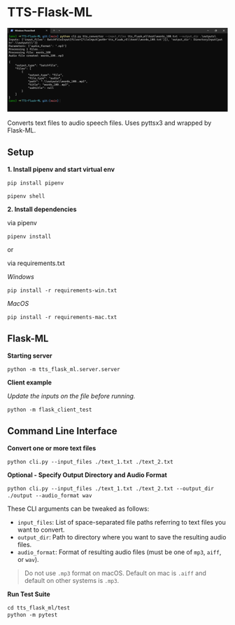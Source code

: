 # TTS-Flask-ML

![Sample CLI Run](image.png)

Converts text files to audio speech files. Uses pyttsx3 and wrapped by Flask-ML.

## Setup
**1. Install pipenv and start virtual env**
```
pip install pipenv
```
```
pipenv shell
```
**2. Install dependencies**

via pipenv
```
pipenv install
```
or

via requirements.txt

*Windows*
``` 
pip install -r requirements-win.txt
``` 
*MacOS*
``` 
pip install -r requirements-mac.txt
``` 

## Flask-ML
**Starting server**
```
python -m tts_flask_ml.server.server
```
**Client example**

*Update the inputs on the file before running.*
```
python -m flask_client_test
```

## Command Line Interface

**Convert one or more text files**
```
python cli.py --input_files ./text_1.txt ./text_2.txt
```

**Optional - Specify Output Directory and Audio Format**
```
python cli.py --input_files ./text_1.txt ./text_2.txt --output_dir ./output --audio_format wav
```

These CLI arguments can be tweaked as follows:
- `input_files`: List of space-separated file paths referring to text files you want to convert.
- `output_dir`: Path to directory where you want to save the resulting audio files.
- `audio_format`: Format of resulting audio files (must be one of `mp3`, `aiff`, or `wav`).

> Do not use `.mp3` format on macOS. Default on mac is `.aiff` and default on other systems is `.mp3`.

**Run Test Suite**
```
cd tts_flask_ml/test
python -m pytest
```




